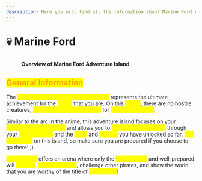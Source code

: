 ```yaml
---
description: Here you will find all the information about Marine Ford Adventure Island.
---
```


# 💀 Marine Ford

<figure><img src="../../.gitbook/assets/image (2).png" alt=""><figcaption><p><strong>Overview of Marine Ford Adventure Island</strong></p></figcaption></figure>

## <mark style="color:orange;">**General Information**</mark>

The <mark style="color:yellow;">**iconic Marine Ford adventure island**</mark> represents the ultimate achievement for the <mark style="color:yellow;">**pirate**</mark> that you are. On this <mark style="color:yellow;">**island**</mark>, there are no hostile creatures, <mark style="color:yellow;">**only you and other players**</mark> for <mark style="color:yellow;">**epic showdowns**</mark>.&#x20;

Similar to the arc in the anime, this adventure island focuses on your <mark style="color:yellow;">**personal advancement**</mark> and allows you to <mark style="color:yellow;">**differentiate yourself**</mark> through your <mark style="color:yellow;">**combat skills**</mark> and the <mark style="color:yellow;">**tools**</mark> and <mark style="color:yellow;">**armors**</mark> you have unlocked so far. <mark style="color:yellow;">**PvP is enabled**</mark> on this island, so make sure you are prepared if you choose to go there! ;)

<mark style="color:yellow;">**Marine Ford**</mark> offers an arena where only the <mark style="color:yellow;">**most valiant**</mark> and well-prepared will <mark style="color:yellow;">**survive**</mark>. <mark style="color:yellow;">**Test your skills**</mark>, challenge other pirates, and show the world that you are worthy of the title of <mark style="color:yellow;">**Pirate King**</mark>!
